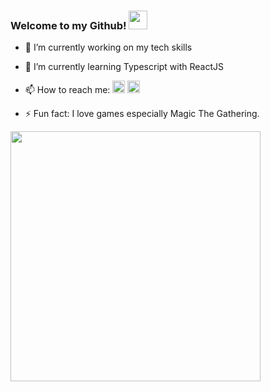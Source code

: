 ### Welcome to my Github! <img src="https://raw.githubusercontent.com/iampavangandhi/iampavangandhi/master/gifs/Hi.gif" width="30px">

- 🔭 I’m currently working on my tech skills
- 🌱 I’m currently learning Typescript with ReactJS
- 📫 How to reach me:  <a href="https://www.linkedin.com/in/haroldo-neto"><img src="https://www.flaticon.com/svg/static/icons/svg/1384/1384889.svg" width="20"></img></a> 
<a href=mailto:haroldo.hgn@gmail.com><img src="https://www.flaticon.com/svg/static/icons/svg/732/732200.svg" width="20"></img></a> 

- ⚡ Fun fact: I love games especially Magic The Gathering.

<img width="400px" align="left" src="https://camo.githubusercontent.com/d66204533561098048bf9b635d2f617de59dcfc2/68747470733a2f2f6769746875622d726561646d652d73746174732e76657263656c2e6170702f6170692f746f702d6c616e67732f3f757365726e616d653d726f676572696f3330303126686964653d68746d6c266c61796f75743d636f6d70616374267468656d653d6275656679" data-canonical-src="https://github-readme-stats.vercel.app/api/top-langs/?username=HGNPRIME&amp;hide=html&amp;layout=compact&amp;theme=buefy" style="max-width:100%;">

</br>

<!--
**HGNPRIME/HGNPRIME** is a ✨ _special_ ✨ repository because its `README.md` (this file) appears on your GitHub profile.

Here are some ideas to get you started:

- 🔭 I’m currently working on ...
- 🌱 I’m currently learning ...
- 👯 I’m looking to collaborate on ...
- 🤔 I’m looking for help with ...
- 💬 Ask me about ...
- 📫 How to reach me: ...
- 😄 Pronouns: ...
- ⚡ Fun fact: ...
-->

